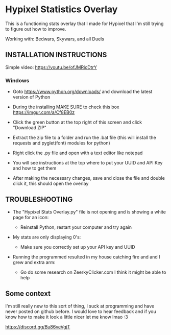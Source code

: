 # Hypixel Statistics Overlay

This is a functioning stats overlay that I made for Hypixel that I'm still trying to figure out how to improve.

Working with: Bedwars, Skywars, and all Duels


## INSTALLATION INSTRUCTIONS
Simple video: https://youtu.be/ofJMRicDtrY

### Windows
 - Goto https://www.python.org/downloads/ and download the latest version of Python

 - During the installing MAKE SURE to check this box https://imgur.com/a/Cf8EB0z

 - Click the green button at the top right of this screen and click "Download ZIP"

 - Extract the zip file to a folder and run the .bat file (this will install the requests and pyglet(font) modules for python)

 - Right click the .py file and open with a text editor like notepad

 - You will see instructions at the top where to put your UUID and API Key and how to get them

 - After making the necessary changes, save and close the file and double click it, this should open the overlay




## TROUBLESHOOTING
 - The "Hypixel Stats Overlay.py" file is not opening and is showing a white page for an icon: 
	- Reinstall Python, restart your computer and try again

 - My stats are only displaying 0's: 
	- Make sure you correctly set up your API key and UUID
	
 - Running the programmed resulted in my house catching fire and and I grew and extra arm: 
	- Go do some research on ZeerkyClicker.com I think it might be able to help


## Some context
I'm still really new to this sort of thing, I suck at programming and have never posted on github before. I would love to hear feedback and if you know how to make it look a little nicer let me know lmao :3

https://discord.gg/Bu86veVgjT
